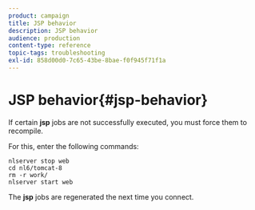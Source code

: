 ```yaml
---
product: campaign
title: JSP behavior
description: JSP behavior
audience: production
content-type: reference
topic-tags: troubleshooting
exl-id: 858d00d0-7c65-43be-8bae-f0f945f71f1a
---
```

# JSP behavior{#jsp-behavior}

If certain **jsp** jobs are not successfully executed, you must force them to recompile.

For this, enter the following commands:

```
nlserver stop web
cd nl6/tomcat-8
rm -r work/
nlserver start web
```

The **jsp** jobs are regenerated the next time you connect.
